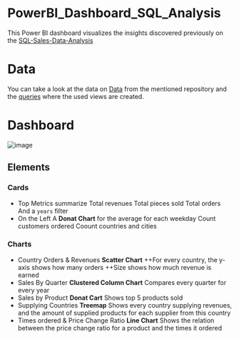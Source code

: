 # PowerBI_Dashboard_SQL_Analysis
This Power BI dashboard visualizes the insights discovered previously on the [SQL-Sales-Data-Analysis](https://github.com/LilHuss26/SQL-Sales-Data-Analysis) 
# Data 
You can take a look at the data on [Data](https://github.com/LilHuss26/SQL-Sales-Data-Analysis/tree/main/Data) from the mentioned repository and the [queries](https://github.com/LilHuss26/SQL-Sales-Data-Analysis/tree/main/Analysis%20Queries) where the used views are created.
# Dashboard
![image](https://github.com/user-attachments/assets/d19c022b-70b3-4db1-b8bc-bd310ec04c94)
## Elements
### Cards
+ Top Metrics summarize
  Total revenues
  Total pieces sold
  Total orders
  And a `years` filter
+ On the Left
  A **Donat Chart** for the average for each weekday
  Count customers ordered
  Coount countries and cities
### Charts
+ Country Orders & Revenues **Scatter Chart**
  ++For every country, the y-axis shows how many orders
  ++Size shows how much revenue is earned
+ Sales By Quarter **Clustered Column Chart**
  Compares every quarter for every year
+ Sales by Product **Donat Cart**
  Shows top 5 products sold
+ Supplying Countries **Treemap**
  Shows every country supplying revenues, and the amount of supplied products for each supplier from this country
+ Times ordered & Price Change Ratio **Line Chart**
  Shows the relation between the price change ratio for a product and the times it ordered
